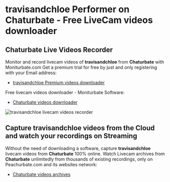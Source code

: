 # travisandchloe Performer on Chaturbate - Free LiveCam videos downloader

## Chaturbate Live Videos Recorder

Monitor and record livecam videos of **travisandchloe** from **Chaturbate** with Moniturbate.com
Get a premium trial for free by just and only registering with your Email address:
* [travisandchloe Premium videos downloader](https://moniturbate.com/request-demo-licence-key.html)

Free livecam videos downloader - Moniturbate Software:
* [Chaturbate videos downloader](https://moniturbate.com/moniturbate-download-software.html)

![travisandchloe livecam videos recorder](https://peachurnet.com/templates/moniturbate-software.png)


## Capture travisandchloe videos from the Cloud and watch your recordings on Streaming

Without the need of downloading a software, capture **travisandchloe** livecam videos from **Chaturbate** 100% online.
Watch Livecam archives from **Chaturbate** unlimitedly from thousands of existing recordings, only on Peachurbate.com and its websites network:
* [Chaturbate videos archives](https://peachurnet.com/)
